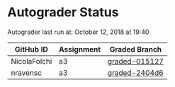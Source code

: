 # Autograder Status
Autograder last run at: October 12, 2018 at 19:40

| GitHub ID | Assignment | Graded Branch |
|-----------|------------|---------------|
| NicolaFolchi | a3 | [graded-015127](https://github.com/Fall2018COMP401-001/a3-NicolaFolchi/tree/graded-015127) | 
| nravensc | a3 | [graded-2404d6](https://github.com/Fall2018COMP401-001/a3-nravensc/tree/graded-2404d6) | 
